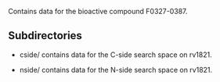 Contains data for the bioactive compound F0327-0387.

## Subdirectories

- cside/ contains data for the C-side search space on rv1821.

- nside/ contains data for the N-side search space on rv1821.

